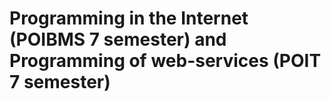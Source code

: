 # Programming in the Internet (POIBMS 7 semester) and Programming of web-services (POIT 7 semester)
